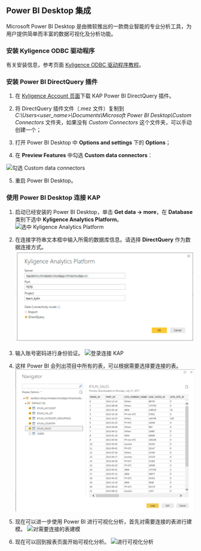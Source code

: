 ## Power BI Desktop 集成

Microsoft Power BI Desktop 是由微软推出的一款商业智能的专业分析工具，为用户提供简单而丰富的数据可视化及分析功能。

### 安装 Kyligence ODBC 驱动程序
有关安装信息，参考页面 [Kyligence ODBC 驱动程序教程](../driver/kyligence-odbc.cn.md)。

### 安装 Power BI DirectQuery 插件

1. 在 [Kyligence Account 页面](http://account.kyligence.io)下载 KAP Power BI DirectQuery 插件。

2. 将 DirectQuery 插件文件（.mez 文件）复制到 *C:\Users\<user_name>\Documents\Microsoft Power BI Desktop\Custom Connectors* 文件夹，如果没有 *Custom Connectors* 这个文件夹，可以手动创建一个；

3. 打开 Power BI Desktop 中 **Options and settings** 下的 **Options**；

4. 在 **Preview Features** 中勾选 **Custom data connectors**：

 ![勾选 Custom data connectors](images/powerbi/Picture11.png)

5. 重启 Power BI Desktop。

### 使用 Power BI Desktop 连接 KAP

1.  启动已经安装的 Power BI Desktop，单击 **Get data -> more**，在 **Database** 类别下选中 **Kyligence Analytics Platform**。
    ![选中 Kyligence Analytics Platform](images/powerbi/Picture5.png)

2.  在连接字符串文本框中输入所需的数据库信息。请选择 **DirectQuery** 作为数据连接方式。
      ![数据连接方式：DirectQuery](images/powerbi/Picture6.png)

3.  输入账号密码进行身份验证。
      ![登录连接 KAP](images/powerbi/Picture7.png)

4.  这样 Power BI 会列出项目中所有的表，可以根据需要选择要连接的表。
      ![根据需要选择表](images/powerbi/Picture8.png)

5.  现在可以进一步使用 Power BI 进行可视化分析，首先对需要连接的表进行建模。
      ![对需要连接的表建模](images/powerbi/Picture9.png)

6.  现在可以回到报表页面开始可视化分析。
      ![进行可视化分析](images/powerbi/Picture10.png)
